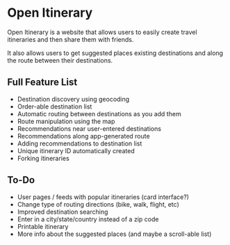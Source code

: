Open Itinerary
==============


Open Itinerary is a website that allows users to easily create travel
itineraries and then share them with friends.

It also allows users to get suggested places existing destinations and
along the route between their destinations.


## Full Feature List
 - Destination discovery using geocoding
 - Order-able destination list
 - Automatic routing between destinations as you add them
 - Route manipulation using the map
 - Recommendations near user-entered destinations
 - Recommendations along app-generated route
 - Adding recommendations to destination list
 - Unique itinerary ID automatically created
 - Forking itineraries

## To-Do
 - User pages / feeds with popular itineraries (card interface?)
 - Change type of routing directions (bike, walk, flight<hard>, etc)
 - Improved destination searching
 - Enter in a city/state/country instead of a zip code
 - Printable itinerary
 - More info about the suggested places (and maybe a scroll-able list)
